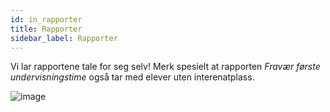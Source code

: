 ```yaml
---
id: in_rapporter
title: Rapporter
sidebar_label: Rapporter
---
```

Vi lar rapportene tale for seg selv! 
Merk spesielt at rapporten  _Fravær første undervisningstime_ også tar med elever uten interenatplass.

![image](https://user-images.githubusercontent.com/80097133/137484635-f191e905-b0c6-4fa4-b7cb-744537e78249.png)
